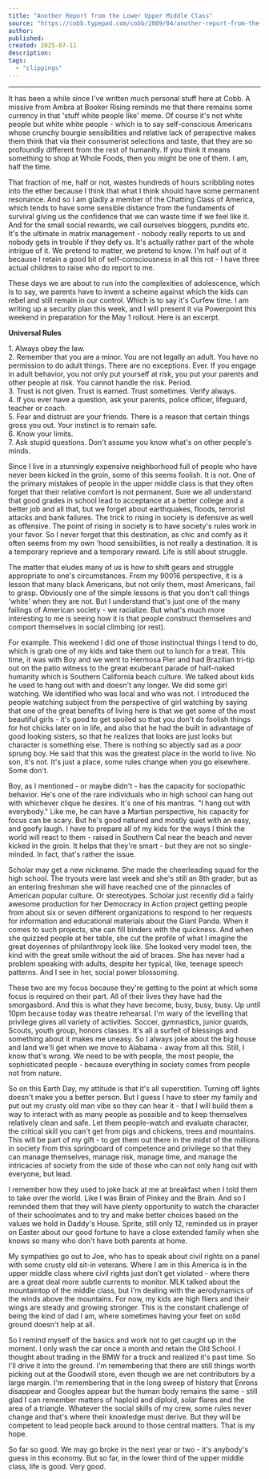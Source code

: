 ```yaml
---
title: "Another Report from the Lower Upper Middle Class"
source: "https://cobb.typepad.com/cobb/2009/04/another-report-from-the-lower-upper-middle-class.html"
author:
published:
created: 2025-07-11
description:
tags:
  - "clippings"
---
```

---

It has been a while since I've written much personal stuff here at Cobb. A missive from Ambra at Booker Rising reminds me that there remains some currency in that 'stuff white people like' meme. Of course it's not white people but white white people - which is to say self-conscious Americans whose crunchy bourgie sensibilities and relative lack of perspective makes them think that via their consumerist selections and taste, that they are so profoundly different from the rest of humanity. If you think it means something to shop at Whole Foods, then you might be one of them. I am, half the time.

That fraction of me, half or not, wastes hundreds of hours scribbling notes into the ether because I think that what I think should have some permanent resonance. And so I am gladly a member of the Chatting Class of America, which tends to have some sensible distance from the fundaments of survival giving us the confidence that we can waste time if we feel like it. And for the small social rewards, we call ourselves bloggers, pundits etc. It's the ultimate in matrix management - nobody really reports to us and nobody gets in trouble if they defy us. It's actually rather part of the whole intrigue of it. We pretend to matter, we pretend to know. I'm half out of it because I retain a good bit of self-consciousness in all this rot - I have three actual children to raise who do report to me.

These days we are about to run into the complexities of adolescence, which is to say, we parents have to invent a scheme against which the kids can rebel and still remain in our control. Which is to say it's Curfew time. I am writing up a security plan this week, and I will present it via Powerpoint this weekend in preparation for the May 1 rollout. Here is an excerpt.

**Universal Rules**  
  
1\. Always obey the law.  
2\. Remember that you are a minor. You are not legally an adult. You have no permission to do adult things. There are no exceptions. Ever. If you engage in adult behavior, you not only put yourself at risk, you put your parents and other people at risk. You cannot handle the risk. Period.  
3\. Trust is not given. Trust is earned. Trust sometimes. Verify always.  
4\. If you ever have a question, ask your parents, police officer, lifeguard, teacher or coach.  
5\. Fear and distrust are your friends. There is a reason that certain things gross you out. Your instinct is to remain safe.  
6\. Know your limits.  
7\. Ask stupid questions. Don't assume you know what's on other people's minds.

  
Since I live in a stunningly expensive neighborhood full of people who have never been kicked in the groin, some of this seems foolish. It is not. One of the primary mistakes of people in the upper middle class is that they often forget that their relative comfort is not permanent. Sure we all understand that good grades in school lead to acceptance at a better college and a better job and all that, but we forget about earthquakes, floods, terrorist attacks and bank failures. The trick to rising in society is defensive as well as offensive. The point of rising in society is to have society's rules work in your favor. So I never forget that this destination, as chic and comfy as it often seems from my own 'hood sensibilities, is not really a destination. It is a temporary reprieve and a temporary reward. Life is still about struggle.

The matter that eludes many of us is how to shift gears and struggle appropriate to one's circumstances. From my 90016 perspective, it is a lesson that many black Americans, but not only them, most Americans, fail to grasp. Obviously one of the simple lessons is that you don't call things 'white' when they are not. But I understand that's just one of the many failings of American society - we racialize. But what's much more interesting to me is seeing how it is that people construct themselves and comport themselves in social climbing (or rest).

For example. This weekend I did one of those instinctual things I tend to do, which is grab one of my kids and take them out to lunch for a treat. This time, it was with Boy and we went to Hermosa Pier and had Brazilian tri-tip out on the patio witness to the great exuberant parade of half-naked humanity which is Southern California beach culture. We talked about kids he used to hang out with and doesn't any longer. We did some girl watching. We identified who was local and who was not. I introduced the people watching subject from the perspective of girl watching by saying that one of the great benefits of living here is that we get some of the most beautiful girls - it's good to get spoiled so that you don't do foolish things for hot chicks later on in life, and also that he had the built in advantage of good looking sisters, so that he realizes that looks are just looks but character is something else. There is nothing so abjectly sad as a poor sprung boy. He said that this was the greatest place in the world to live. No son, it's not. It's just a place, some rules change when you go elsewhere. Some don't.

Boy, as I mentioned - or maybe didn't - has the capacity for sociopathic behavior. He's one of the rare individuals who in high school can hang out with whichever clique he desires. It's one of his mantras. "I hang out with everybody." Like me, he can have a Martian perspective, his capacity for focus can be scary. But he's good natured and mostly quiet with an easy, and goofy laugh. I have to prepare all of my kids for the ways I think the world will react to them - raised in Southern Cal near the beach and never kicked in the groin. It helps that they're smart - but they are not so single-minded. In fact, that's rather the issue.

Scholar may get a new nickname. She made the cheerleading squad for the high school. The tryouts were last week and she's still an 8th grader, but as an entering freshman she will have reached one of the pinnacles of American popular culture. Or stereotypes. Scholar just recently did a fairly awesome production for her Democracy in Action project getting people from about six or seven different organizations to respond to her requests for information and educational materials about the Giant Panda. When it comes to such projects, she can fill binders with the quickness. And when she quizzed people at her table, she cut the profile of what I imagine the great doyennes of philanthropy look like. She looked very model teen, the kind with the great smile without the aid of braces. She has never had a problem speaking with adults, despite her typical, like, teenage speech patterns. And I see in her, social power blossoming.

These two are my focus because they're getting to the point at which some focus is required on their part. All of their lives they have had the smorgasbord. And this is what they have become, busy, busy, busy. Up until 10pm because today was theatre rehearsal. I'm wary of the levelling that privilege gives all variety of activities. Soccer, gymnastics, junior guards, Scouts, youth group, honors classes. It's all a surfeit of blessings and something about it makes me uneasy. So I always joke about the big house and land we'll get when we move to Alabama - away from all this. Still, I know that's wrong. We need to be with people, the most people, the sophisticated people - because everything in society comes from people not from nature.

So on this Earth Day, my attitude is that it's all superstition. Turning off lights doesn't make you a better person. But I guess I have to steer my family and put out my crusty old man vibe so they can hear it - that I will build them a way to interact with as many people as possible and to keep themselves relatively clean and safe. Let them people-watch and evaluate character, the critical skill you can't get from pigs and chickens, trees and mountains. This will be part of my gift - to get them out there in the midst of the millions in society from this springboard of competence and privilege so that they can manage themselves, manage risk, manage time, and manage the intricacies of society from the side of those who can not only hang out with everyone, but lead.

I remember how they used to joke back at me at breakfast when I told them to take over the world. Like I was Brain of Pinkey and the Brain. And so I reminded them that they will have plenty opportunity to watch the character of their schoolmates and to try and make better choices based on the values we hold in Daddy's House. Sprite, still only 12, reminded us in prayer on Easter about our good fortune to have a close extended family when she knows so many who don't have both parents at home.

My sympathies go out to Joe, who has to speak about civil rights on a panel with some crusty old sit-in veterans. Where I am in this America is in the upper middle class where civil rights just don't get violated - where there are a great deal more subtle currents to monitor. MLK talked about the mountaintop of the middle class, but I'm dealing with the aerodynamics of the winds above the mountains. For now, my kids are high fliers and their wings are steady and growing stronger. This is the constant challenge of being the kind of dad I am, where sometimes having your feet on solid ground doesn't help at all.

So I remind myself of the basics and work not to get caught up in the moment. I only wash the car once a month and retain the Old School. I thought about trading in the BMW for a truck and realized it's past time. So I'll drive it into the ground. I'm remembering that there are still things worth picking out at the Goodwill store, even though we are net contributors by a large margin. I'm remembering that in the long sweep of history that Enrons disappear and Googles appear but the human body remains the same - still glad I can remember matters of haploid and diploid, solar flares and the area of a triangle. Whatever the social skills of my crew, some rules never change and that's where their knowledge must derive. But they will be competent to lead people back around to those central matters. That is my hope.

So far so good. We may go broke in the next year or two - it's anybody's guess in this economy. But so far, in the lower third of the upper middle class, life is good. Very good.